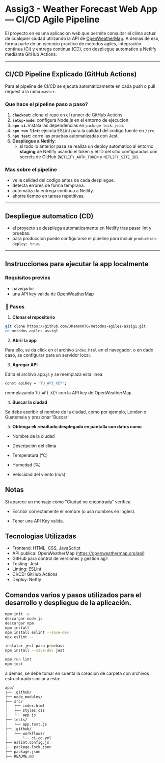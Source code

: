 # Assig3 - Weather Forecast Web App — CI/CD Agile Pipeline

El proyecto en es una aplicacion web que permite consultar el clima actual de cualquier ciudad utilizando la API de [OpenWeatherMap](https://openweathermap.org/api). A demas de eso, forma parte de un ejercicio practico de metodos agiles, integración continua (CI) y entrega continua (CD), con despliegue automatico a Netlify mediante GitHub Actions.

---

## CI/CD Pipeline Explicado (GitHub Actions)

Para el pipeline de CI/CD se ejecuta automáticamente en cada push o pull request a la rama `master`.

### Que hace el pipeline paso a paso?

1. **`checkout`**: clona el repo en el runner de GitHub Actions.
2. **`setup-node`**: configura Node.js en el entorno de ejecucion.
3. **`npm ci`**: instala las dependencias en `package-lock.json`.
4. **`npm run lint`**: ejecuta ESLint para la calidad del codigo fuente en `/src`.
5. **`npm test`**: corre las pruebas automatizadas con Jest.
6. **Despliegue a Netlify**:
   - si todo lo anterior pasa se realiza un deploy automatico al entorno **staging** de Netlify usando el token y el ID del sitio configurados con secrets de GitHub (`NETLIFY_AUTH_TOKEN` y `NETLIFY_SITE_ID`).

### Mas sobre el pipeline

- ve la calidad del codigo antes de cada despliegue.
- detecta errores de forma temprana.
- automatiza la entrega continua a Netlify.
- ahorra tiempo en tareas repetitivas.

---

## Despliegue automatico (CD)

- el proyecto se despliega automaticamente en Netlify tras pasar lint y pruebas.
- para produccion puede configurarse el pipeline para incluir `production-deploy: true`.

---

## Instrucciones para ejecutar la app localmente

### Requisitos previos

- navegador
- una API key valida de [OpenWeatherMap](https://openweathermap.org/api)

### 🔧 Pasos

1. **Clonar el repositorio**

```bash
git clone https://github.com/JRamonRTG/metodos-agiles-assig1.git
cd metodos-agiles-assig1
```

2. **Abrir la app**

Para ello, se da click en el archivo `index.html` en el navegador.
o en dado caso, se configurar para un servidor local.

3. **Agregar API**

Edita el archivo app.js y se reemplaza esta linea:
```bash
const apiKey = 'TU_API_KEY';
```
reemplazando `TU_API_KEY` con la API key de OpenWeatherMap.

4. **Buscar la ciudad**

Se debe escribir el nombre de la ciudad, como por ejemplo, London o Guatemala y presionar 'Buscar'

5. **Obtenga ek resultado desplegado en pantalla con datos como**

- Nombre de la ciudad

- Descripción del clima

- Temperatura (°C)

- Humedad (%)

- Velocidad del viento (m/s)


## Notas

Si aparece un mensaje como "Ciudad no encontrada" verifica:

- Escribir correctamente el nombre (o usa nombres en ingles).

- Tener una API Key valida.


## Tecnologias Utilizadas
- Frontend: HTML, CSS, JavaScript
- API publica: OpenWeatherMap (https://openweathermap.org/api)
- GitHub para control de versiones y gestion agil
- Testing: Jest
- Linting: ESLint
- CI/CD: GitHub Actions
- Deploy: Netfly

## Comandos varios y pasos utilizados para el desarrollo y despliegue de la aplicación.

```bash
npm init -y
descargar node.js
descargar npm
npm install
npm install eslint --save-dev
npx eslint --

instalar jest para pruebas:
npm install --save-dev jest

npm run lint 
npm test           
```

a demas, se debe tomar en cuenta la creacion de carpeta 
con archivos estructurado similar a esto:

```bash
app/
├── .github/
├── node_modules/
├── src/
│   ├── index.html
│   ├── styles.css
│   └── app.js
├── tests/
│   └── app.test.js
├── .github/
│   └── workflows/
│       └── ci-cd.yml
├── eslint.config.js
├── package-lock.json
├── package.json
├── README.md
```


